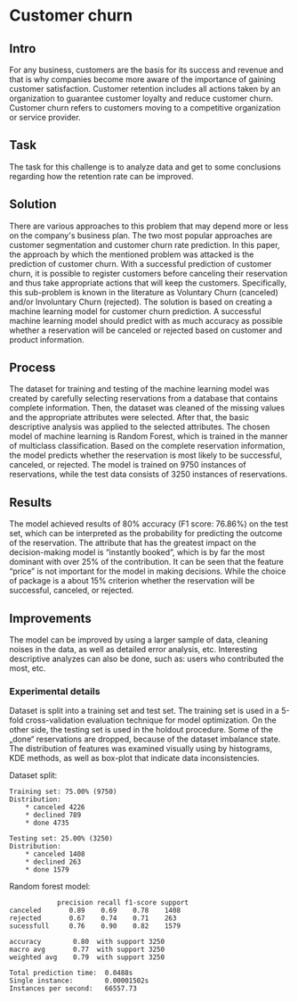 # Customer churn

## Intro
For any business, customers are the basis for its success and revenue and that is why companies become more aware of the importance of gaining customer satisfaction. Customer retention includes all actions taken by an organization to guarantee customer loyalty and reduce customer churn. Customer churn refers to customers moving to a competitive organization or service provider.

## Task
The task for this challenge is to analyze data and get to some conclusions regarding how the retention rate can be improved.

## Solution
There are various approaches to this problem that may depend more or less on the company's business plan. The two most popular approaches are customer segmentation and customer churn rate prediction. In this paper, the approach by which the mentioned problem was attacked is the prediction of customer churn. With a successful prediction of customer churn, it is possible to register customers before canceling their reservation and thus take appropriate actions that will keep the customers. Specifically, this sub-problem is known in the literature as Voluntary Churn (canceled) and/or Involuntary Churn (rejected).
The solution is based on creating a machine learning model for customer churn prediction. A successful machine learning model should predict with as much accuracy as possible whether a reservation will be canceled or rejected based on customer and product information.

## Process
The dataset for training and testing of the machine learning model was created by carefully selecting reservations from a database that contains complete information. Then, the dataset was cleaned of the missing values and the appropriate attributes were selected. After that, the basic descriptive analysis was applied to the selected attributes. The chosen model of machine learning is Random Forest, which is trained in the manner of multiclass classification. Based on the complete reservation information, the model predicts whether the reservation is most likely to be successful, canceled, or rejected. The model is trained on 9750 instances of reservations, while the test data consists of 3250 instances of reservations. 

## Results
The model achieved results of 80% accuracy (F1 score: 76.86%) on the test set, which can be interpreted as the probability for predicting the outcome of the reservation. The attribute that has the greatest impact on the decision-making model is “instantly booked”, which is by far the most dominant with over 25% of the contribution. It can be seen that the feature “price” is not important for the model in making decisions. While the choice of package is a about 15% criterion whether the reservation will be successful, canceled, or rejected.

## Improvements
The model can be improved by using a larger sample of data, cleaning noises in the data, as well as detailed error analysis, etc. Interesting descriptive analyzes can also be done, such as: users who contributed the most, etc.

### Experimental details

Dataset is split into a training set and test set. The training set is used in a 5-fold cross-validation evaluation technique for model optimization. On the other side, the testing set is used in the holdout procedure. Some of the „done“ reservations are dropped, because of the dataset imbalance state. The distribution of features was examined visually using by histograms, KDE methods, as well as box-plot that indicate data inconsistencies.

Dataset split:

    Training set: 75.00% (9750)
    Distribution:
        * canceled 4226
        * declined 789
        * done 4735

    Testing set: 25.00% (3250)
    Distribution:
        * canceled 1408
        * declined 263
        * done 1579

Random forest model:

                precision recall f1-score support
    canceled       0.89    0.69    0.78    1408
    rejected       0.67    0.74    0.71    263
    sucessfull     0.76    0.90    0.82    1579

    accuracy        0.80  with support 3250          
    macro avg       0.77  with support 3250  
    weighted avg    0.79  with support 3250

    Total prediction time:  0.0488s
    Single instance:        0.00001502s
    Instances per second:   66557.73
